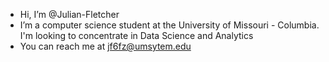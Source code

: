 - Hi, I’m @Julian-Fletcher
- I’m a computer science student at the University of Missouri - Columbia. I'm looking to concentrate in Data Science and Analytics 
- You can reach me at jf6fz@umsytem.edu

<!---
Julian-Fletcher/Julian-Fletcher is a ✨ special ✨ repository because its `README.md` (this file) appears on your GitHub profile.
You can click the Preview link to take a look at your changes.
--->
